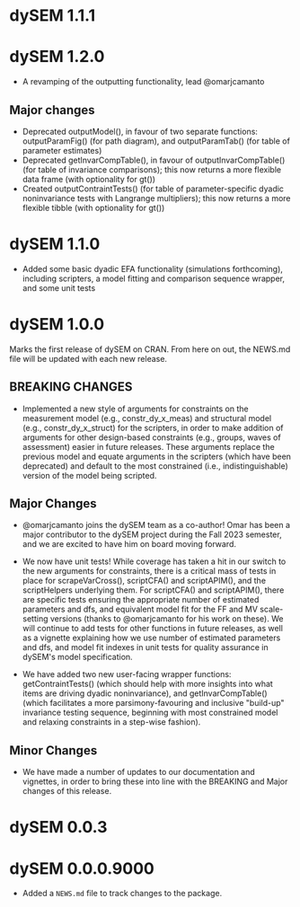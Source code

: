 # dySEM 1.1.1

# dySEM 1.2.0 

* A revamping of the outputting functionality, lead @omarjcamanto

## Major changes

* Deprecated outputModel(), in favour of two separate functions: outputParamFig() (for path diagram), and outputParamTab() (for table of parameter estimates)
* Deprecated getInvarCompTable(), in favour of outputInvarCompTable() (for table of invariance comparisons); this now returns a more flexible data frame (with optionality for gt())
* Created outputContraintTests() (for table of parameter-specific dyadic noninvariance tests with Langrange multipliers); this now returns a more flexible tibble (with optionality for gt())

# dySEM 1.1.0

* Added some basic dyadic EFA functionality (simulations forthcoming), including scripters,  a model fitting and comparison sequence wrapper, and some unit tests

# dySEM 1.0.0

Marks the first release of dySEM on CRAN. From here on out, the NEWS.md file will be updated with each new release.

## BREAKING CHANGES

* Implemented a new style of arguments for constraints on the measurement model (e.g., constr_dy_x_meas) and structural model (e.g., constr_dy_x_struct) for the scripters, in order to make addition of arguments for other design-based constraints (e.g., groups, waves of assessment) easier in future releases. These arguments replace the previous model and equate arguments in the scripters (which have been deprecated) and default to the most constrained (i.e., indistinguishable) version of the model being scripted.

## Major Changes

* @omarjcamanto joins the dySEM team as a co-author! Omar has been a major contributor to the dySEM project during the Fall 2023 semester, and we are excited to have him on board moving forward.

* We now have unit tests! While coverage has taken a hit in our switch to the new arguments for constraints, there is a critical mass of tests in place for scrapeVarCross(), scriptCFA() and scriptAPIM(), and the scriptHelpers underlying them. For scriptCFA() and scriptAPIM(), there are specific tests ensuring the appropriate number of estimated parameters and dfs, and equivalent model fit for the FF and MV scale-setting versions (thanks to @omarjcamanto for his work on these). We will continue to add tests for other functions in future releases, as well as a vignette explaining how we use number of estimated parameters and dfs, and model fit indexes in unit tests for quality assurance in dySEM's model specification.

* We have added two new user-facing wrapper functions: getContraintTests() (which should help with more insights into what items are driving dyadic noninvariance), and getInvarCompTable() (which facilitates a more parsimony-favouring and inclusive "build-up" invariance testing sequence, beginning with most constrained model and relaxing constraints in a step-wise fashion).

## Minor Changes

* We have made a number of updates to our documentation and vignettes, in order to bring these into line with the BREAKING and Major changes of this release.

# dySEM 0.0.3

# dySEM 0.0.0.9000

* Added a `NEWS.md` file to track changes to the package.
